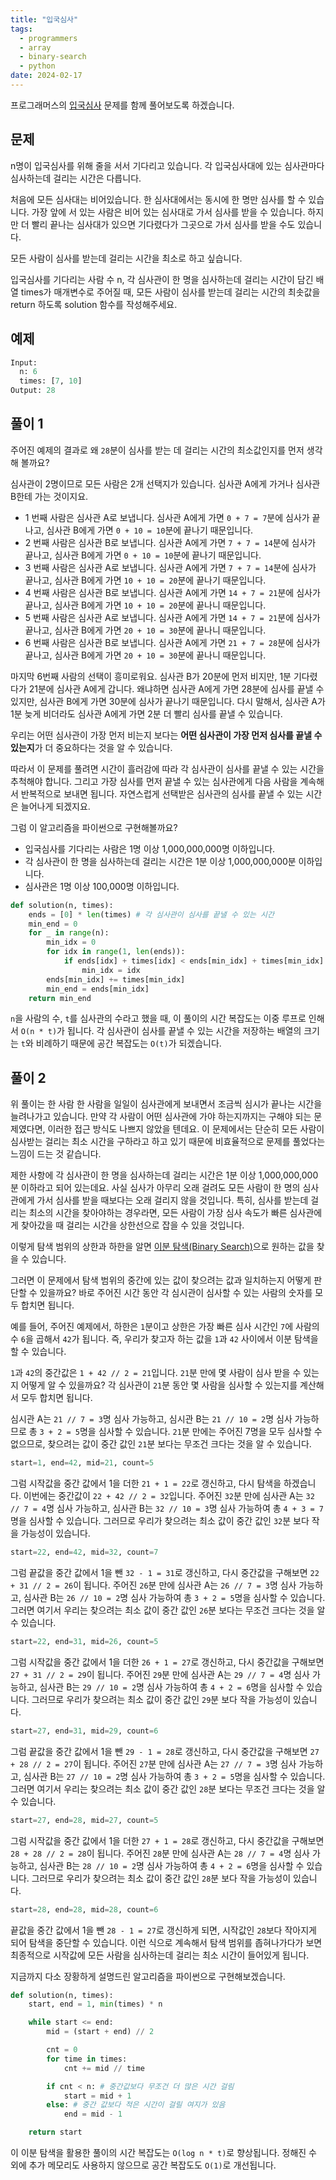 ```yaml
---
title: "입국심사"
tags:
  - programmers
  - array
  - binary-search
  - python
date: 2024-02-17
---
```


프로그래머스의 [입국심사](https://school.programmers.co.kr/learn/courses/30/lessons/43238) 문제를 함께 풀어보도록 하겠습니다.

## 문제

n명이 입국심사를 위해 줄을 서서 기다리고 있습니다. 각 입국심사대에 있는 심사관마다 심사하는데 걸리는 시간은 다릅니다.

처음에 모든 심사대는 비어있습니다. 한 심사대에서는 동시에 한 명만 심사를 할 수 있습니다. 가장 앞에 서 있는 사람은 비어 있는 심사대로 가서 심사를 받을 수 있습니다. 하지만 더 빨리 끝나는 심사대가 있으면 기다렸다가 그곳으로 가서 심사를 받을 수도 있습니다.

모든 사람이 심사를 받는데 걸리는 시간을 최소로 하고 싶습니다.

입국심사를 기다리는 사람 수 n, 각 심사관이 한 명을 심사하는데 걸리는 시간이 담긴 배열 times가 매개변수로 주어질 때, 모든 사람이 심사를 받는데 걸리는 시간의 최솟값을 return 하도록 solution 함수를 작성해주세요.

## 예제

```py
Input:
  n: 6
  times: [7, 10]
Output: 28
```

## 풀이 1

주어진 예제의 결과로 왜 `28`분이 심사를 받는 데 걸리는 시간의 최소값인지를 먼저 생각해 볼까요?

심사관이 2명이므로 모든 사람은 2개 선택지가 있습니다. 심사관 A에게 가거나 심사관 B한테 가는 것이지요.

- 1 번째 사람은 심사관 A로 보냅니다. 심사관 A에게 가면 `0 + 7 = 7`분에 심사가 끝나고, 심사관 B에게 가면 `0 + 10 = 10`분에 끝나기 때문입니다.
- 2 번째 사람은 심사관 B로 보냅니다. 심사관 A에게 가면 `7 + 7 = 14`분에 심사가 끝나고, 심사관 B에게 가면 `0 + 10 = 10`분에 끝나기 때문입니다.
- 3 번째 사람은 심사관 A로 보냅니다. 심사관 A에게 가면 `7 + 7 = 14`분에 심사가 끝나고, 심사관 B에게 가면 `10 + 10 = 20`분에 끝나기 때문입니다.
- 4 번째 사람은 심사관 B로 보냅니다. 심사관 A에게 가면 `14 + 7 = 21`분에 심사가 끝나고, 심사관 B에게 가면 `10 + 10 = 20`분에 끝나니 때문입니다.
- 5 번째 사람은 심사관 A로 보냅니다. 심사관 A에게 가면 `14 + 7 = 21`분에 심사가 끝나고, 심사관 B에게 가면 `20 + 10 = 30`분에 끝나니 때문입니다.
- 6 번째 사람은 심사관 B로 보냅니다. 심사관 A에게 가면 `21 + 7 = 28`분에 심사가 끝나고, 심사관 B에게 가면 `20 + 10 = 30`분에 끝나니 때문입니다.

마지막 6번째 사람의 선택이 흥미로워요. 심사관 B가 20분에 먼저 비지만, 1분 기다렸다가 21분에 심사관 A에게 갑니다.
왜냐하면 심사관 A에게 가면 28분에 심사를 끝낼 수 있지만, 심사관 B에게 가면 30분에 심사가 끝나기 때문입니다.
다시 말해서, 심사관 A가 1분 늦게 비더라도 심사관 A에게 가면 2분 더 빨리 심사를 끝낼 수 있습니다.

우리는 어떤 심사관이 가장 먼저 비는지 보다는 **어떤 심사관이 가장 먼저 심사를 끝낼 수 있는지**가 더 중요하다는 것을 알 수 있습니다.

따라서 이 문제를 풀려면 시간이 흘러감에 따라 각 심사관이 심사를 끝낼 수 있는 시간을 추척해야 합니다.
그리고 가장 심사를 먼저 끝낼 수 있는 심사관에게 다음 사람을 계속해서 반복적으로 보내면 됩니다.
자연스럽게 선택받은 심사관의 심사를 끝낼 수 있는 시간은 늘어나게 되겠지요.

그럼 이 알고리즘을 파이썬으로 구현해볼까요?

- 입국심사를 기다리는 사람은 1명 이상 1,000,000,000명 이하입니다.
- 각 심사관이 한 명을 심사하는데 걸리는 시간은 1분 이상 1,000,000,000분 이하입니다.
- 심사관은 1명 이상 100,000명 이하입니다.

```py
def solution(n, times):
    ends = [0] * len(times) # 각 심사관이 심사를 끝낼 수 있는 시간
    min_end = 0
    for _ in range(n):
        min_idx = 0
        for idx in range(1, len(ends)):
            if ends[idx] + times[idx] < ends[min_idx] + times[min_idx]:
                min_idx = idx
        ends[min_idx] += times[min_idx]
        min_end = ends[min_idx]
    return min_end
```

`n`을 사람의 수, `t`를 심사관의 수라고 했을 때, 이 풀이의 시간 복잡도는 이중 루프로 인해서 `O(n * t)`가 됩니다.
각 심사관이 심사를 끝낼 수 있는 시간을 저장하는 배열의 크기는 `t`와 비례하기 때문에 공간 복잡도는 `O(t)`가 되겠습니다.

## 풀이 2

위 풀이는 한 사람 한 사람을 일일이 심사관에게 보내면서 조금씩 심시가 끝나는 시간을 늘려나가고 있습니다.
만약 각 사람이 어떤 심사관에 가야 하는지까지는 구해야 되는 문제였다면, 이러한 접근 방식도 나쁘지 않았을 텐데요.
이 문제에서는 단순히 모든 사람이 심사받는 걸리는 최소 시간을 구하라고 하고 있기 때문에 비효율적으로 문제를 풀었다는 느낌이 드는 것 같습니다.

제한 사항에 각 심사관이 한 명을 심사하는데 걸리는 시간은 1분 이상 1,000,000,000분 이하라고 되어 있는데요.
사실 심사가 아무리 오래 걸려도 모든 사람이 한 명의 심사관에게 가서 심사를 받을 때보다는 오래 걸리지 않을 것입니다.
특히, 심사를 받는데 걸리는 최소의 시간을 찾아야하는 경우라면, 모든 사람이 가장 심사 속도가 빠른 심사관에게 찾아갔을 때 걸리는 시간을 상한선으로 잡을 수 있을 것입니다.

이렇게 탐색 범위의 상한과 하한을 알면 [이분 탐색(Binary Search)](/algorithms/binary-search/)으로 원하는 값을 찾을 수 있습니다.

그러면 이 문제에서 탐색 범위의 중간에 있는 값이 찾으려는 값과 일치하는지 어떻게 판단할 수 있을까요?
바로 주어진 시간 동안 각 심시관이 심사할 수 있는 사람의 숫자를 모두 합치면 됩니다.

예를 들어, 주어진 예제에서, 하한은 `1`분이고 상한은 가장 빠른 심사 시간인 `7`에 사람의 수 `6`을 곱해서 `42`가 됩니다.
즉, 우리가 찾고자 하는 값을 `1`과 `42` 사이에서 이분 탐색을 할 수 있습니다.

`1`과 `42`의 중간값은 `1 + 42 // 2 = 21`입니다.
`21`분 만에 몇 사람이 심사 받을 수 있는지 어떻게 알 수 있을까요?
각 심사관이 `21`분 동안 몇 사람을 심사할 수 있는지를 계산해서 모두 합치면 됩니다.

심시관 A는 `21 // 7 = 3`명 심사 가능하고, 심시관 B는 `21 // 10 = 2`명 심사 가능하므로 총 `3 + 2 = 5`명을 심사할 수 있습니다.
`21`분 만에는 주어진 7명을 모두 심사할 수 없으므로, 찾으려는 값이 중간 값인 `21`분 보다는 무조건 크다는 것을 알 수 있습니다.

```py
start=1, end=42, mid=21, count=5
```

그럼 시작값을 중간 값에서 1을 더한 `21 + 1 = 22`로 갱신하고, 다시 탐색을 하겠습니다.
이번에는 중간값이 `22 + 42 // 2 = 32`입니다.
주어진 `32`분 만에 심사관 A는 `32 // 7 = 4`명 심사 가능하고, 심사관 B는 `32 // 10 = 3`명 심사 가능하여 총 `4 + 3 = 7`명을 심사할 수 있습니다.
그러므로 우리가 찾으려는 최소 값이 중간 값인 `32`분 보다 작을 가능성이 있습니다.

```py
start=22, end=42, mid=32, count=7
```

그럼 끝값을 중간 값에서 1을 뺀 `32 - 1 = 31`로 갱신하고, 다시 중간값을 구해보면 `22 + 31 // 2 = 26`이 됩니다.
주어진 `26`분 만에 심사관 A는 `26 // 7 = 3`명 심사 가능하고, 심사관 B는 `26 // 10 = 2`명 심사 가능하여 총 `3 + 2 = 5`명을 심사할 수 있습니다.
그러면 여기서 우리는 찾으려는 최소 값이 중간 값인 `26`분 보다는 무조건 크다는 것을 알 수 있습니다.

```py
start=22, end=31, mid=26, count=5
```

그럼 시작값을 중간 값에서 1을 더한 `26 + 1 = 27`로 갱신하고, 다시 중간값을 구해보면 `27 + 31 // 2 = 29`이 됩니다.
주어진 `29`분 만에 심사관 A는 `29 // 7 = 4`명 심사 가능하고, 심사관 B는 `29 // 10 = 2`명 심사 가능하여 총 `4 + 2 = 6`명을 심사할 수 있습니다.
그러므로 우리가 찾으려는 최소 값이 중간 값인 `29`분 보다 작을 가능성이 있습니다.

```py
start=27, end=31, mid=29, count=6
```

그럼 끝값을 중간 값에서 1을 뺀 `29 - 1 = 28`로 갱신하고, 다시 중간값을 구해보면 `27 + 28 // 2 = 27`이 됩니다.
주어진 `27`분 만에 심사관 A는 `27 // 7 = 3`명 심사 가능하고, 심사관 B는 `27 // 10 = 2`명 심사 가능하여 총 `3 + 2 = 5`명을 심사할 수 있습니다.
그러면 여기서 우리는 찾으려는 최소 값이 중간 값인 `28`분 보다는 무조건 크다는 것을 알 수 있습니다.

```py
start=27, end=28, mid=27, count=5
```

그럼 시작값을 중간 값에서 1을 더한 `27 + 1 = 28`로 갱신하고, 다시 중간값을 구해보면 `28 + 28 // 2 = 28`이 됩니다.
주어진 `28`분 만에 심사관 A는 `28 // 7 = 4`명 심사 가능하고, 심사관 B는 `28 // 10 = 2`명 심사 가능하여 총 `4 + 2 = 6`명을 심사할 수 있습니다.
그러므로 우리가 찾으려는 최소 값이 중간 값인 `28`분 보다 작을 가능성이 있습니다.

```py
start=28, end=28, mid=28, count=6
```

끝값을 중간 값에서 1을 뺀 `28 - 1 = 27`로 갱신하게 되면, 시작값인 `28`보다 작아지게 되어 탐색을 중단할 수 있습니다.
이런 식으로 계속해서 탐색 범위를 좁혀나가다가 보면 최종적으로 시작값에 모든 사람을 심사하는데 걸리는 최소 시간이 들어있게 됩니다.

지금까지 다소 장황하게 설명드린 알고리즘을 파이썬으로 구현해보겠습니다.

```py
def solution(n, times):
    start, end = 1, min(times) * n

    while start <= end:
        mid = (start + end) // 2

        cnt = 0
        for time in times:
            cnt += mid // time

        if cnt < n: # 중간값보다 무조건 더 많은 시간 걸림
            start = mid + 1
        else: # 중간 값보다 적은 시간이 걸릴 여지가 있음
            end = mid - 1

    return start
```

이 이분 탐색을 활용한 풀이의 시간 복잡도는 `O(log n * t)`로 향상됩니다.
정해진 수 외에 추가 메모리도 사용하지 않으므로 공간 복잡도도 `O(1)`로 개선됩니다.
